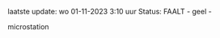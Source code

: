 laatste update: 
wo 01-11-2023  3:10   uur 
Status: FAALT - geel - 
<div class="service Y">microstation</div>